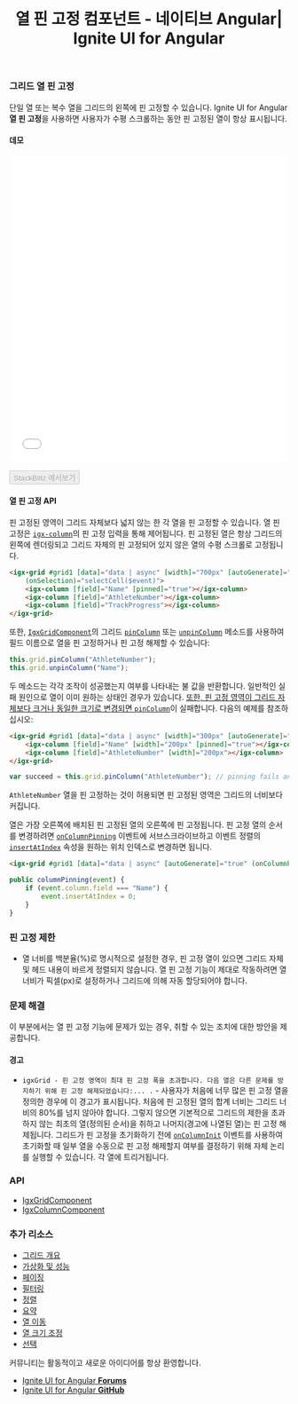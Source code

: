 ﻿---
title: 열 핀 고정 컴포넌트 - 네이티브 Angular| Ignite UI for Angular
_description: Ignite UI for Angular 열 핀 고정 컴포넌트를 사용하여 핀 고정하면 사용자가 수평 스크롤하는 동안 핀 고정된 열이 항상 표시됩니다. 
_keywords: Ignite UI for Angular, UI 컨트롤, Angular 위젯, 웹 위젯, UI 위젯, Angular, 네이티브 Angular 컴포넌트 세트, 네이티브 Angular 컨트롤, 네이티브 Angular 컴포넌트 라이브러리, 네이티브 Angular 컴포넌트, Angular 데이터 그리드 컴포넌트, Angular 데이터 그리드 컨트롤, Angular 그리드 컴포넌트, Angular 그리드 컨트롤, Angular 고성능 그리드, 열 핀 고정, 핀 고정, 핀
_language: kr
---

### 그리드 열 핀 고정
단일 열 또는 복수 열을 그리드의 왼쪽에 핀 고정할 수 있습니다. Ignite UI for Angular **열 핀 고정**을 사용하면 사용자가 수평 스크롤하는 동안 핀 고정된 열이 항상 표시됩니다. 

#### 데모

<div class="sample-container loading" style="height:550px">
    <iframe id="grid-sample-pinning-iframe" src='{environment:demosBaseUrl}/grid/grid-sample-pinning' width="100%" height="100%" seamless frameBorder="0" onload="onSampleIframeContentLoaded(this);"></iframe>
</div>
<br/>
<div>
<button data-localize="stackblitz" disabled class="stackblitz-btn" data-iframe-id="grid-sample-pinning-iframe" data-demos-base-url="{environment:demosBaseUrl}">StackBlitz 에서보기</button>
</div>

#### 열 핀 고정 API

핀 고정된 영역이 그리드 자체보다 넓지 않는 한 각 열을 핀 고정할 수 있습니다. 열 핀 고정은 [`igx-column`]({environment:angularApiUrl}/classes/igxcolumncomponent.html)의 핀 고정 입력을 통해 제어됩니다. 핀 고정된 열은 항상 그리드의 왼쪽에 렌더링되고 그리드 자체의 핀 고정되어 있지 않은 열의 수평 스크롤로 고정됩니다.

```html
<igx-grid #grid1 [data]="data | async" [width]="700px" [autoGenerate]="false" [paging]="true" [perPage]="6" (onColumnInit)="initColumns($event)"
    (onSelection)="selectCell($event)">
    <igx-column [field]="Name" [pinned]="true"></igx-column>
    <igx-column [field]="AthleteNumber"></igx-column>
    <igx-column [field]="TrackProgress"></igx-column>
</igx-grid>
```

또한,  [`IgxGridComponent`]({environment:angularApiUrl}/classes/igxgridcomponent.html)의 그리드 [`pinColumn`]({environment:angularApiUrl}/classes/igxgridcomponent.html#pincolumn) 또는 [`unpinColumn`]({environment:angularApiUrl}/classes/igxgridcomponent.html#unpincolumn) 메소드를 사용하여 필드 이름으로 열을 핀 고정하거나 핀 고정 해제할 수 있습니다:

```typescript
this.grid.pinColumn("AthleteNumber");
this.grid.unpinColumn("Name");
```

두 메소드는 각각 조작이 성공했는지 여부를 나타내는 불 값을 반환합니다. 일반적인 실패 원인으로 열이 이미 원하는 상태인 경우가 있습니다. [또한, 핀 고정 영역이 그리드 자체보다 크거나 동일한 크기로 변경되면 `pinColumn`]({environment:angularApiUrl}/classes/igxgridcomponent.html#pincolumn)이 실패합니다. 다음의 예제를 참조하십시오:

```html
<igx-grid #grid1 [data]="data | async" [width]="300px" [autoGenerate]="false">
    <igx-column [field]="Name" [width]="200px" [pinned]="true"></igx-column>
    <igx-column [field]="AthleteNumber" [width]="200px"></igx-column>
</igx-grid>
```

```typescript
var succeed = this.grid.pinColumn("AthleteNumber"); // pinning fails and succeed will be false
```

`AthleteNumber` 열을 핀 고정하는 것이 허용되면 핀 고정된 영역은 그리드의 너비보다 커집니다.

열은 가장 오른쪽에 배치된 핀 고정된 열의 오른쪽에 핀 고정됩니다. 핀 고정 열의 순서를 변경하려면 [`onColumnPinning`]({environment:angularApiUrl}/classes/igxgridcomponent.html#oncolumnpinning) 이벤트에 서브스크라이브하고 이벤트 정렬의 [`insertAtIndex`]({environment:angularApiUrl}/interfaces/ipincolumneventargs.html#insertatindex) 속성을 원하는 위치 인덱스로 변경하면 됩니다.

```html
<igx-grid #grid1 [data]="data | async" [autoGenerate]="true" (onColumnPinning)="columnPinning($event)"></igx-grid>
```

```typescript
public columnPinning(event) {
    if (event.column.field === "Name") {
        event.insertAtIndex = 0;
    }
}
```

### 핀 고정 제한

*   열 너비를 백분율(%)로 명시적으로 설정한 경우, 핀 고정 열이 있으면 그리드 자체 및 헤드 내용이 바르게 정렬되지 않습니다. 열 핀 고정 기능이 제대로 작동하려면 열 너비가 픽셀(px)로 설정하거나 그리드에 의해 자동 할당되어야 합니다.

<div class="divider--half"></div>

### 문제 해결

이 부분에서는 열 핀 고정 기능에 문제가 있는 경우, 취할 수 있는 조치에 대한 방안을 제공합니다.

#### 경고

* `igxGrid - 핀 고정 영역이 최대 핀 고정 폭을 초과합니다. 다음 열은 다른 문제를 방지하기 위해 핀 고정 해제되었습니다:... .` - 사용자가 처음에 너무 많은 핀 고정 열을 정의한 경우에 이 경고가 표시됩니다. 처음에 핀 고정된 열의 합계 너비는 그리드 너비의 80%를 넘지 않아야 합니다. 그렇지 않으면 기본적으로 그리드의 제한을 초과하지 않는 최초의 열(정의된 순서)을 취하고 나머지(경고에 나열된 열)는 핀 고정 해제됩니다. 그리드가 핀 고정을 초기화하기 전에 [`onColumnInit`]({environment:angularApiUrl}/classes/igxgridcomponent.html#oncolumninit) 이벤트를 사용하여 초기화할 때 일부 열을 수동으로 핀 고정 해제할지 여부를 결정하기 위해 자체 논리를 실행할 수 있습니다. 각 열에 트리거됩니다.


<div class="divider--half"></div>

### API
* [IgxGridComponent]({environment:angularApiUrl}/classes/igxgridcomponent.html)
* [IgxColumnComponent]({environment:angularApiUrl}/classes/igxcolumncomponent.html)

### 추가 리소스
<div class="divider--half"></div>

* [그리드 개요](grid.md)
* [가상화 및 성능](grid_virtualization.md)
* [페이징](grid_paging.md)
* [필터링](grid_filtering.md)
* [정렬](grid_sorting.md)
* [요약](grid_summaries.md)
* [열 이동](grid_column_moving.md)
* [열 크기 조정](grid_column_resizing.md)
* [선택](grid_selection.md)

<div class="divider--half"></div>
커뮤니티는 활동적이고 새로운 아이디어를 항상 환영합니다.

* [Ignite UI for Angular **Forums**](https://www.infragistics.com/community/forums/f/ignite-ui-for-angular)
* [Ignite UI for Angular **GitHub**](https://github.com/IgniteUI/igniteui-angular)
